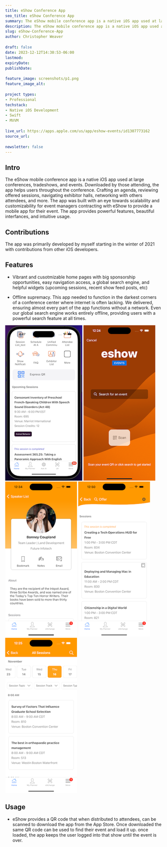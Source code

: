 ```yaml
---
title: eShow Conference App
seo_title: eShow Conference App
summary: The eShow mobile conference app is a native iOS app used at large conferences, tradeshows, and events.
description: The eShow mobile conference app is a native iOS app used at large conferences, tradeshows, and events.
slug: eShow-Conference-App
author: Christopher Weaver

draft: false
date: 2023-12-12T14:30:53-06:00
lastmod: 
expiryDate: 
publishDate: 

feature_image: screenshots/p1.png
feature_image_alt: 

project types: 
- Professional
techstack:
- Native iOS Development
- Swift
- MVVM

live_url: https://apps.apple.com/us/app/eshow-events/id1307773162
source_url: 

newsletter: false
---
```


## Intro
The eShow mobile conference app is a native iOS app used at large conferences, tradeshows, and events. Downloaded by those attending, the app helps users throughout the conference. Crafting an agenda, reviewing offered sessions, navigating exhibitor halls, networking with others attendees, and more. The app was built with an eye towards scalability and customizability for event managers contracting with eShow to provide a mobile app for their event. The app provides powerful features, beautiful interfances, and intuitive usage. 


## Contributions
The app was primarily developed by myself starting in the winter of 2021 with contributions from other iOS developers. 


## Features
- Vibrant and cusotmizable home pages with big sponsorship opportunities, easy navigation access, a global search engine, and helpful widgets (upcoming sessions, recent show feed posts, etc)

- Offline supremacy. This app needed to function in the darkest corners of a conference center where internet is often lacking. We delivered, ensuring almost every part of the app functions without a network. Even our global search engine works entirely offline, providing users with a powerful search feature at all times. 

![PinController. Location](screenshots/p2.png)
![PinController. Location](screenshots/p3.png)
![PinController. Location](screenshots/p4.png)
![PinController. Location](screenshots/p5.png)
![PinController. Location](screenshots/p6.png)

## Usage
- eShow provides a QR code that when distributed to attendees, can be scanned to download the app from the App Store. Once downloaded the same QR code can be used to find their event and load it up. once loaded, the app keeps the user logged into that show until the event is over. 